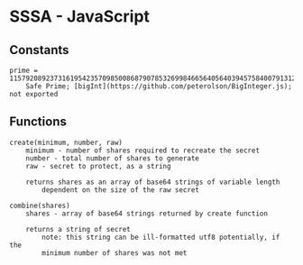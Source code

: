 # SSSA - JavaScript
## Constants
    prime = 115792089237316195423570985008687907853269984665640564039457584007913129639747
        Safe Prime; [bigInt](https://github.com/peterolson/BigInteger.js); not exported

## Functions
    create(minimum, number, raw)
        minimum - number of shares required to recreate the secret
        number - total number of shares to generate
        raw - secret to protect, as a string

        returns shares as an array of base64 strings of variable length
            dependent on the size of the raw secret

    combine(shares)
        shares - array of base64 strings returned by create function

        returns a string of secret
            note: this string can be ill-formatted utf8 potentially, if the
            minimum number of shares was not met
